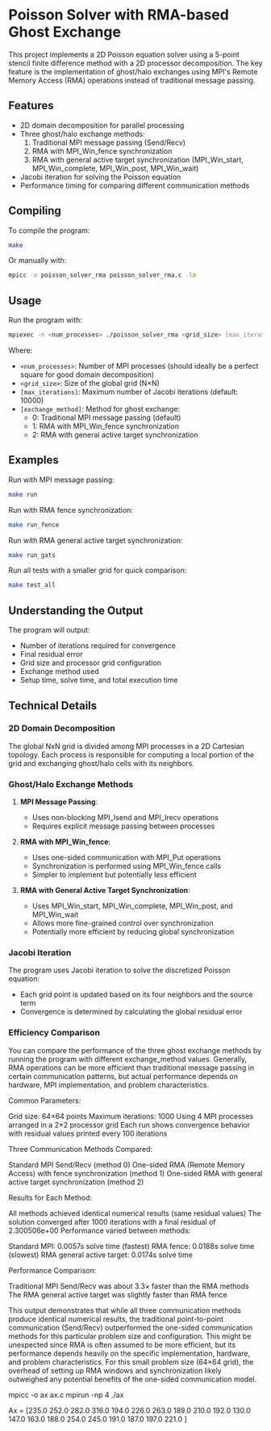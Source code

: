 # Poisson Solver with RMA-based Ghost Exchange

This project implements a 2D Poisson equation solver using a 5-point stencil finite difference method with a 2D processor decomposition. The key feature is the implementation of ghost/halo exchanges using MPI's Remote Memory Access (RMA) operations instead of traditional message passing.

## Features

- 2D domain decomposition for parallel processing
- Three ghost/halo exchange methods:
  1. Traditional MPI message passing (Send/Recv)
  2. RMA with MPI_Win_fence synchronization
  3. RMA with general active target synchronization (MPI_Win_start, MPI_Win_complete, MPI_Win_post, MPI_Win_wait)
- Jacobi iteration for solving the Poisson equation
- Performance timing for comparing different communication methods

## Compiling

To compile the program:

```bash
make
```

Or manually with:

```bash
mpicc -o poisson_solver_rma poisson_solver_rma.c -lm
```

## Usage

Run the program with:

```bash
mpiexec -n <num_processes> ./poisson_solver_rma <grid_size> [max_iterations] [exchange_method]
```

Where:
- `<num_processes>`: Number of MPI processes (should ideally be a perfect square for good domain decomposition)
- `<grid_size>`: Size of the global grid (N×N)
- `[max_iterations]`: Maximum number of Jacobi iterations (default: 10000)
- `[exchange_method]`: Method for ghost exchange:
  - 0: Traditional MPI message passing (default)
  - 1: RMA with MPI_Win_fence synchronization
  - 2: RMA with general active target synchronization

## Examples

Run with MPI message passing:
```bash
make run
```

Run with RMA fence synchronization:
```bash
make run_fence
```

Run with RMA general active target synchronization:
```bash
make run_gats
```

Run all tests with a smaller grid for quick comparison:
```bash
make test_all
```

## Understanding the Output

The program will output:
- Number of iterations required for convergence
- Final residual error
- Grid size and processor grid configuration
- Exchange method used
- Setup time, solve time, and total execution time

## Technical Details

### 2D Domain Decomposition

The global NxN grid is divided among MPI processes in a 2D Cartesian topology. Each process is responsible for computing a local portion of the grid and exchanging ghost/halo cells with its neighbors.

### Ghost/Halo Exchange Methods

1. **MPI Message Passing**:
   - Uses non-blocking MPI_Isend and MPI_Irecv operations
   - Requires explicit message passing between processes

2. **RMA with MPI_Win_fence**:
   - Uses one-sided communication with MPI_Put operations
   - Synchronization is performed using MPI_Win_fence calls
   - Simpler to implement but potentially less efficient

3. **RMA with General Active Target Synchronization**:
   - Uses MPI_Win_start, MPI_Win_complete, MPI_Win_post, and MPI_Win_wait
   - Allows more fine-grained control over synchronization
   - Potentially more efficient by reducing global synchronization

### Jacobi Iteration

The program uses Jacobi iteration to solve the discretized Poisson equation:
- Each grid point is updated based on its four neighbors and the source term
- Convergence is determined by calculating the global residual error

### Efficiency Comparison

You can compare the performance of the three ghost exchange methods by running the program with different exchange_method values. Generally, RMA operations can be more efficient than traditional message passing in certain communication patterns, but actual performance depends on hardware, MPI implementation, and problem characteristics.





Common Parameters:

Grid size: 64×64 points
Maximum iterations: 1000
Using 4 MPI processes arranged in a 2×2 processor grid
Each run shows convergence behavior with residual values printed every 100 iterations


Three Communication Methods Compared:

Standard MPI Send/Recv (method 0)
One-sided RMA (Remote Memory Access) with fence synchronization (method 1)
One-sided RMA with general active target synchronization (method 2)


Results for Each Method:

All methods achieved identical numerical results (same residual values)
The solution converged after 1000 iterations with a final residual of 2.300506e+00
Performance varied between methods:

Standard MPI: 0.0057s solve time (fastest)
RMA fence: 0.0188s solve time (slowest)
RMA general active target: 0.0174s solve time




Performance Comparison:

Traditional MPI Send/Recv was about 3.3× faster than the RMA methods
The RMA general active target was slightly faster than RMA fence



This output demonstrates that while all three communication methods produce identical numerical results, the traditional point-to-point communication (Send/Recv) outperformed the one-sided communication methods for this particular problem size and configuration. This might be unexpected since RMA is often assumed to be more efficient, but its performance depends heavily on the specific implementation, hardware, and problem characteristics.
For this small problem size (64×64 grid), the overhead of setting up RMA windows and synchronization likely outweighed any potential benefits of the one-sided communication model.


mpicc -o ax ax.c
mpirun -np 4 ./ax


Ax = [235.0 252.0 282.0 316.0 194.0 226.0 263.0 189.0 210.0 192.0 130.0 147.0 163.0 188.0 254.0 245.0 191.0 187.0 197.0 221.0 ]